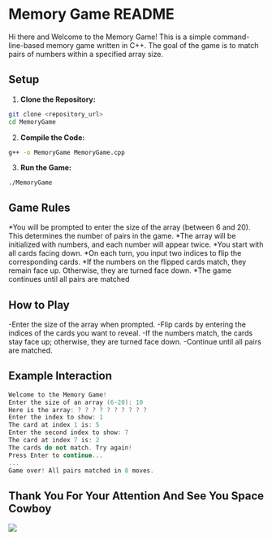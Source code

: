 # Memory Game README


Hi there and Welcome to the Memory Game! This is a simple command-line-based memory game written in C++. The goal of the game is to match pairs of numbers within a specified array size.

## Setup
1. **Clone the Repository:**
```bash
git clone <repository_url>
cd MemoryGame
```
2. **Compile the Code:**
```bash
g++ -o MemoryGame MemoryGame.cpp
```
3. **Run the Game:**
```
./MemoryGame
```

## Game Rules
*You will be prompted to enter the size of the array (between 6 and 20). This determines the number of pairs in the game.
*The array will be initialized with numbers, and each number will appear twice.
*You start with all cards facing down.
*On each turn, you input two indices to flip the corresponding cards.
*If the numbers on the flipped cards match, they remain face up. Otherwise, they are turned face down.
*The game continues until all pairs are matched
## How to Play
-Enter the size of the array when prompted.
-Flip cards by entering the indices of the cards you want to reveal.
-If the numbers match, the cards stay face up; otherwise, they are turned face down.
-Continue until all pairs are matched.

## Example Interaction 
```C++
Welcome to the Memory Game!
Enter the size of an array (6-20): 10
Here is the array: ? ? ? ? ? ? ? ? ? ?
Enter the index to show: 1
The card at index 1 is: 5
Enter the second index to show: 7
The card at index 7 is: 2
The cards do not match. Try again!
Press Enter to continue...
...
Game over! All pairs matched in 8 moves.
```

## Thank You For Your Attention And See You Space Cowboy
![](https://media.tenor.com/RF9EdpqI_qIAAAAC/see-you-space-cowboy-cowboy-bebop.gif)